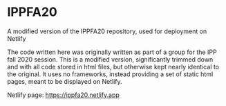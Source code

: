 # IPPFA20
A modified version of the IPPFA20 repository, used for deployment on Netlify

The code written here was originally written as part of a group for the IPP fall 2020 session. This is a modified version, significantly trimmed down and with all code stored in html files, but otherwise kept nearly identical to the original.
It uses no frameworks, instead providing a set of static html pages, meant to be displayed on Netlify.

Netlify page: https://ippfa20.netlify.app
